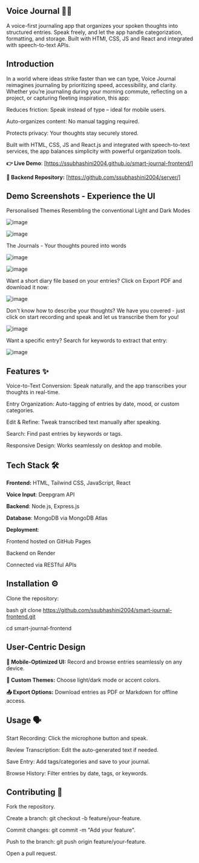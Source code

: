 ## Voice Journal 🎤📔

A voice-first journaling app that organizes your spoken thoughts into structured entries. Speak freely, and let the app handle categorization, formatting, and storage. Built with HTMl, CSS, JS and React and integrated with speech-to-text APIs.

## Introduction

In a world where ideas strike faster than we can type, Voice Journal reimagines journaling by prioritizing speed, accessibility, and clarity. Whether you’re journaling during your morning commute, reflecting on a project, or capturing fleeting inspiration, this app:

Reduces friction: Speak instead of type – ideal for mobile users.

Auto-organizes content: No manual tagging required.

Protects privacy: Your thoughts stay securely stored.

Built with HTML, CSS, JS and React.js and integrated with speech-to-text services, the app balances simplicity with powerful organization tools.

**👉 Live Demo**: [https://ssubhashini2004.github.io/smart-journal-frontend/]

**🔗 Backend Repository:** [https://github.com/ssubhashini2004/server/]


## Demo Screenshots - Experience the UI

Personalised Themes Resembling the conventional Light and Dark Modes

![image](https://github.com/user-attachments/assets/5784da23-95cb-48a4-ace6-fe6b65052b1e)


![image](https://github.com/user-attachments/assets/a8229f44-f2e0-4717-8d55-b26efb6976e4)


The Journals - Your thoughts poured into words

![image](https://github.com/user-attachments/assets/eb996a92-e2e3-4bff-920c-2d81c8ea39dd)

![image](https://github.com/user-attachments/assets/108e994e-2624-4b51-88a8-eb96cd6ebccb)

Want a short diary file based on your entries? Click on Export PDF and download it now:

![image](https://github.com/user-attachments/assets/baa17433-33df-4361-acca-da9c24136492)


Don't know how to describe your thoughts? We have you covered - just click on start recording and speak and let us transcribe them for you!

![image](https://github.com/user-attachments/assets/0f22e85c-8fa1-4ef2-9335-b98d9729056d)

Want a specific entry? Search for keywords to extract that entry:

![image](https://github.com/user-attachments/assets/40c52b87-21b7-45a8-a07b-df5d0f6b4b31)


## Features ✨

Voice-to-Text Conversion: Speak naturally, and the app transcribes your thoughts in real-time.

Entry Organization: Auto-tagging of entries by date, mood, or custom categories.

Edit & Refine: Tweak transcribed text manually after speaking.

Search: Find past entries by keywords or tags.

Responsive Design: Works seamlessly on desktop and mobile.


## Tech Stack 🛠️

**Frontend:** HTML, Tailwind CSS, JavaScript, React

**Voice Input**: Deepgram API

**Backend**: Node.js, Express.js

**Database**: MongoDB via MongoDB Atlas

**Deployment**:

Frontend hosted on GitHub Pages

Backend on Render

Connected via RESTful APIs


## Installation ⚙️

Clone the repository:

bash
git clone https://github.com/ssubhashini2004/smart-journal-frontend.git

cd smart-journal-frontend

## User-Centric Design

**📱 Mobile-Optimized UI:** Record and browse entries seamlessly on any device.

**🎨 Custom Themes:** Choose light/dark mode or accent colors.

**📤 Export Options:** Download entries as PDF or Markdown for offline access.


## Usage 🗣️

Start Recording: Click the microphone button and speak.

Review Transcription: Edit the auto-generated text if needed.

Save Entry: Add tags/categories and save to your journal.

Browse History: Filter entries by date, tags, or keywords.

## Contributing 🤝

Fork the repository.

Create a branch: git checkout -b feature/your-feature.

Commit changes: git commit -m "Add your feature".

Push to the branch: git push origin feature/your-feature.

Open a pull request.
